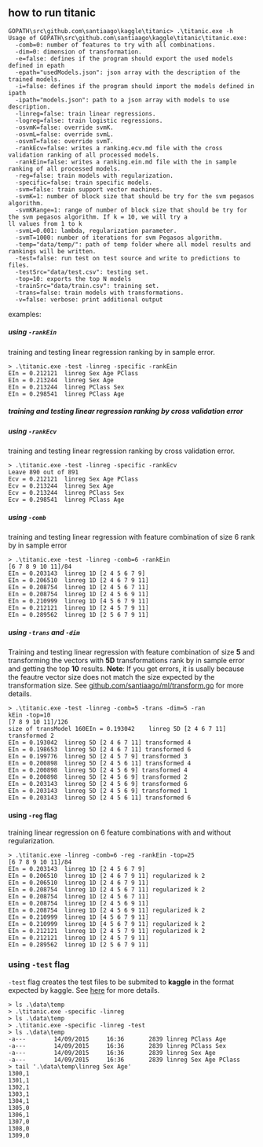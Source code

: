## how to run titanic

~~~
GOPATH\src\github.com\santiaago\kaggle\titanic> .\titanic.exe -h
Usage of GOPATH\src\github.com\santiaago\kaggle\titanic\titanic.exe:
  -comb=0: number of features to try with all combinations.
  -dim=0: dimension of transformation.
  -e=false: defines if the program should export the used models defined in epath
  -epath="usedModels.json": json array with the description of the trained models.
  -i=false: defines if the program should import the models defined in ipath
  -ipath="models.json": path to a json array with models to use description.
  -linreg=false: train linear regressions.
  -logreg=false: train logistic regressions.
  -osvmK=false: override svmK.
  -osvmL=false: override svmL.
  -osvmT=false: override svmT.
  -rankEcv=false: writes a ranking.ecv.md file with the cross validation ranking of all processed models.
  -rankEin=false: writes a ranking.ein.md file with the in sample ranking of all processed models.
  -reg=false: train models with regularization.
  -specific=false: train specific models.
  -svm=false: train support vector machines.
  -svmK=1: number of block size that should be try for the svm pegasos algorithm.
  -svmKRange=1: range of number of block size that should be try for the svm pegasos algorithm. If k = 10, we will try a
ll values from 1 to k
  -svmL=0.001: lambda, regularization parameter.
  -svmT=1000: number of iterations for svm Pegasos algorithm.
  -temp="data/temp/": path of temp folder where all model results and rankings will be written.
  -test=false: run test on test source and write to predictions to files.
  -testSrc="data/test.csv": testing set.
  -top=10: exports the top N models
  -trainSrc="data/train.csv": training set.
  -trans=false: train models with transformations.
  -v=false: verbose: print additional output
~~~


examples:

##### using `-rankEin`
training and testing linear regression ranking by in sample error.
~~~
> .\titanic.exe -test -linreg -specific -rankEin
EIn = 0.212121  linreg Sex Age PClass
EIn = 0.213244  linreg Sex Age
EIn = 0.213244  linreg PClass Sex
EIn = 0.298541  linreg PClass Age
~~~

##### training and testing linear regression ranking by cross validation error
##### using `-rankEcv`
training and testing linear regression ranking by cross validation error.
~~~
> .\titanic.exe -test -linreg -specific -rankEcv
Leave 890 out of 891
Ecv = 0.212121  linreg Sex Age PClass
Ecv = 0.213244  linreg Sex Age
Ecv = 0.213244  linreg PClass Sex
Ecv = 0.298541  linreg PClass Age
~~~

##### using `-comb`
training and testing linear regression with feature combination of size 6 rank by in sample error
~~~
> .\titanic.exe -test -linreg -comb=6 -rankEin
[6 7 8 9 10 11]/84
EIn = 0.203143  linreg 1D [2 4 5 6 7 9]
EIn = 0.206510  linreg 1D [2 4 6 7 9 11]
EIn = 0.208754  linreg 1D [2 4 5 6 7 11]
EIn = 0.208754  linreg 1D [2 4 5 6 9 11]
EIn = 0.210999  linreg 1D [4 5 6 7 9 11]
EIn = 0.212121  linreg 1D [2 4 5 7 9 11]
EIn = 0.289562  linreg 1D [2 5 6 7 9 11]
~~~

##### using `-trans` and `-dim`
Training and testing linear regression with feature combination of size **5** and
transforming the vectors with **5D** transformations rank by in sample error and getting the top **10** results.
**Note**:
If you get errors, it is usally because the feautre vector size does not match the size expected by the transformation size.
See [github.com/santiaago/ml/transform.go](github.com/santiaago/ml/transform.go) for more details.
~~~
> .\titanic.exe -test -linreg -comb=5 -trans -dim=5 -ran
kEin -top=10
[7 8 9 10 11]/126
size of transModel 160EIn = 0.193042    linreg 5D [2 4 6 7 11] transformed 2
EIn = 0.193042  linreg 5D [2 4 6 7 11] transformed 4
EIn = 0.198653  linreg 5D [2 4 6 7 11] transformed 6
EIn = 0.199776  linreg 5D [2 4 5 7 9] transformed 3
EIn = 0.200898  linreg 5D [2 4 5 6 11] transformed 4
EIn = 0.200898  linreg 5D [2 4 5 6 9] transformed 4
EIn = 0.200898  linreg 5D [2 4 5 6 9] transformed 2
EIn = 0.203143  linreg 5D [2 4 5 6 9] transformed 6
EIn = 0.203143  linreg 5D [2 4 5 6 9] transformed 1
EIn = 0.203143  linreg 5D [2 4 5 6 11] transformed 6
~~~


#### using `-reg` flag
training linear regression on 6 feature combinations with and without regularization.
~~~
> .\titanic.exe -linreg -comb=6 -reg -rankEin -top=25
[6 7 8 9 10 11]/84
EIn = 0.203143  linreg 1D [2 4 5 6 7 9]
EIn = 0.206510  linreg 1D [2 4 6 7 9 11] regularized k 2
EIn = 0.206510  linreg 1D [2 4 6 7 9 11]
EIn = 0.208754  linreg 1D [2 4 5 6 7 11] regularized k 2
EIn = 0.208754  linreg 1D [2 4 5 6 7 11]
EIn = 0.208754  linreg 1D [2 4 5 6 9 11]
EIn = 0.208754  linreg 1D [2 4 5 6 9 11] regularized k 2
EIn = 0.210999  linreg 1D [4 5 6 7 9 11]
EIn = 0.210999  linreg 1D [4 5 6 7 9 11] regularized k 2
EIn = 0.212121  linreg 1D [2 4 5 7 9 11] regularized k 2
EIn = 0.212121  linreg 1D [2 4 5 7 9 11]
EIn = 0.289562  linreg 1D [2 5 6 7 9 11]
~~~

### using `-test` flag

`-test` flag creates the test files to be submited to **kaggle** in the format expected by kaggle.
See [here](https://www.kaggle.com/c/titanic/details/submission-instructions) for more details.

~~~
> ls .\data\temp
> .\titanic.exe -specific -linreg
> ls .\data\temp
> .\titanic.exe -specific -linreg -test
> ls .\data\temp
-a---        14/09/2015     16:36       2839 linreg PClass Age
-a---        14/09/2015     16:36       2839 linreg PClass Sex
-a---        14/09/2015     16:36       2839 linreg Sex Age
-a---        14/09/2015     16:36       2839 linreg Sex Age PClass
> tail '.\data\temp\linreg Sex Age'
1300,1
1301,1
1302,1
1303,1
1304,1
1305,0
1306,1
1307,0
1308,0
1309,0
~~~
